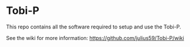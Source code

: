 # Tobi-P

This repo contains all the software required to setup and use the Tobi-P.

See the wiki for more information: https://github.com/julius59/Tobi-P/wiki
